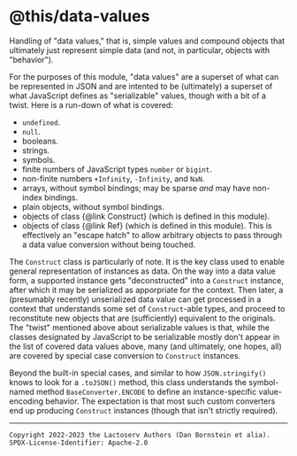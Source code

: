 @this/data-values
=================

Handling of "data values," that is, simple values and compound objects that
ultimately just represent simple data (and not, in particular, objects with
"behavior").

For the purposes of this module, "data values" are a superset of what can be
represented in JSON and are intented to be (ultimately) a superset of what
JavaScript defines as "serializable" values, though with a bit of a twist. Here
is a run-down of what is covered:

* `undefined`.
* `null`.
* booleans.
* strings.
* symbols.
* finite numbers of JavaScript types `number` or `bigint`.
* non-finite numbers `+Infinity`, `-Infinity`, and `NaN`.
* arrays, without symbol bindings; may be sparse _and_ may have non-index
  bindings.
* plain objects, without symbol bindings.
* objects of class {@link Construct} (which is defined in this module).
* objects of class {@link Ref} (which is defined in this module). This is
  effectively an "escape hatch" to allow arbitrary objects to pass through a
  data value conversion without being touched.

The `Construct` class is particularly of note. It is the key class used to
enable general representation of instances as data. On the way into a data value
form, a supported instance gets "deconstructed" into a `Construct` instance,
after which it may be serialized as apporpriate for the context. Then later, a
(presumably recently) unserialized data value can get processed in a context
that understands some set of `Construct`-able types, and proceed to reconstitute
new objects that are (sufficiently) equivalent to the originals. The "twist"
mentioned above about serializable values is that, while the classes designated
by JavaScript to be serializable mostly don't appear in the list of covered data
values above, many (and ultimately, one hopes, all) are covered by special case
conversion to `Construct` instances.

Beyond the built-in special cases, and similar to how `JSON.stringify()`
knows to look for a `.toJSON()` method, this class understands the symbol-named
method `BaseConverter.ENCODE` to define an instance-specific value-encoding
behavior. The expectation is that most such custom converters end up producing
`Construct` instances (though that isn't strictly required).

- - - - - - - - - -
```
Copyright 2022-2023 the Lactoserv Authors (Dan Bornstein et alia).
SPDX-License-Identifier: Apache-2.0
```
